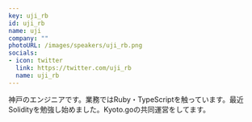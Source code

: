 ```yaml
---
key: uji_rb
id: uji_rb
name: uji
company: ""
photoURL: /images/speakers/uji_rb.png
socials:
- icon: twitter
  link: https://twitter.com/uji_rb
  name: uji_rb
---
```

神戸のエンジニアです。業務ではRuby・TypeScriptを触っています。最近Solidityを勉強し始めました。Kyoto.goの共同運営をしてます。